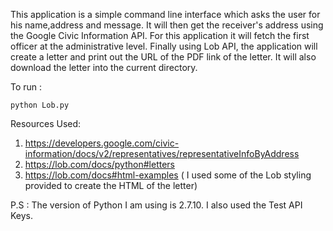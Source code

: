 This application is a simple command line interface which asks the user for his name,address and message. 
It will then get the receiver's address using the Google Civic Information API. For this application it will fetch the first officer at the administrative level. 
Finally using Lob API, the application will create a letter and print out the URL of the PDF link of the letter. It will also download the letter into the current directory. 

To run :

	python Lob.py

Resources Used:
1. https://developers.google.com/civic-information/docs/v2/representatives/representativeInfoByAddress
2. https://lob.com/docs/python#letters
3. https://lob.com/docs#html-examples ( I used some of the Lob styling provided to create the HTML of the letter)

P.S : The version of Python I am using is 2.7.10. I also used the Test API Keys.